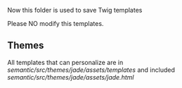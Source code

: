Now this folder is used to save Twig templates

Please NO modify this templates.

## Themes ##
All templates that can personalize are in *semantic/src/themes/jade/assets/templates* and included *semantic/src/themes/jade/assets/jade.html*
